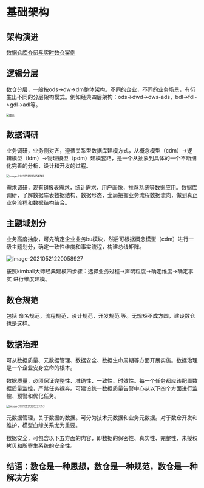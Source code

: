 # 基础架构

## 架构演进

[数据仓库介绍与实时数仓案例](https://segmentfault.com/a/1190000019443467)

## 逻辑分层

数仓分层，一般按ods->dw->dm整体架构。不同的企业，不同的业务场景，有衍生出不同的分层架构模式。例如经典四层架构：ods->dwd->dws-ads，bdl->fdl->gdl->adl等。

<img src="https://gitee.com/luckywind/PigGo/raw/master/image/640-20210521215601242.png" alt="图片" style="zoom:50%;" />

## 数据调研

业务调研，业务侧对齐，遵循关系型数据库建模方式，从概念模型（cdm）->逻辑模型（ldm）->物理模型（pdm）建模套路，是一个从抽象到具体的一个不断细化完善的分析，设计和开发的过程。

<img src="https://gitee.com/luckywind/PigGo/raw/master/image/image-20210521215854742.png" alt="image-20210521215854742" style="zoom:50%;" />

需求调研，现有BI报表需求，统计需求，用户画像，推荐系统等数据应用。数据库调研，了解数据库表数据结构、数据形态，全局把握业务流程数据流向，做到真正业务流程和数据结构结合。

## 主题域划分

业务高度抽象，可先确定企业业务bu模块，然后可根据概念模型（cdm）进行一级主题划分，确定一致性维度和事实流程，构建总线矩阵。

![image-20210521220058927](https://gitee.com/luckywind/PigGo/raw/master/image/image-20210521220058927.png)

按照kimball大师经典建模四步骤：选择业务过程->声明粒度->确定维度->确定事实 进行维度建模。

## 数仓规范

包括 命名规范，流程规范，设计规范，开发规范 等。无规矩不成方圆，建设数仓也是这样。

## 数据治理

可从数据质量、元数据管理、数据安全、数据生命周期等方面开展实施。数据治理是一个企业安身立命的根本。

数据质量，必须保证完整性、准确性、一致性、时效性。每一个任务都应该配置数据质量监控，严禁任务裸奔。可建设统一数据质量告警中心从以下四个方面进行监控、预警和优化任务。

<img src="https://gitee.com/luckywind/PigGo/raw/master/image/image-20210521220223753.png" alt="image-20210521220223753" style="zoom:50%;" />

元数据管理，关于数据的数据。可分为技术元数据和业务元数据。对于数仓开发和维护，模型血缘关系尤为重要。

数据安全，可包含以下五方面的内容，即数据的保密性、真实性、完整性、未授权拷贝和所寄生系统的安全性。

## 结语：数仓是一种思想，数仓是一种规范，数仓是一种解决方案

